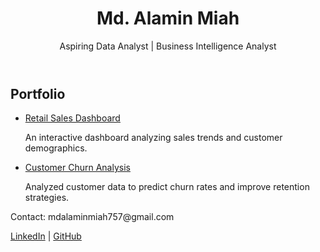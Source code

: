 <!DOCTYPE html>
<html lang="en">
<head>
    <meta charset="UTF-8">
    <meta name="viewport" content="width=device-width, initial-scale=1.0">
    <title>Md. Alamin Miah - Portfolio</title>
    <link rel="stylesheet" href="style.css">
</head>
<body>
    <header>
        <h1>Md. Alamin Miah</h1>
        <p>Aspiring Data Analyst | Business Intelligence Analyst</p>
    </header>
    <section>
        <h2>Portfolio</h2>
        <ul>
            <li>
                <a href="https://github.com/yourusername/Retail_Sales_Dashboard">Retail Sales Dashboard</a>
                <p>An interactive dashboard analyzing sales trends and customer demographics.</p>
            </li>
            <li>
                <a href="https://github.com/yourusername/Customer_Churn_Analysis">Customer Churn Analysis</a>
                <p>Analyzed customer data to predict churn rates and improve retention strategies.</p>
            </li>
        </ul>
    </section>
    <footer>
        <p>Contact: mdalaminmiah757@gmail.com</p>
        <p><a href="https://linkedin.com/in/md-alamin-miah-analyst">LinkedIn</a> | <a href="https://github.com/yourusername">GitHub</a></p>
    </footer>
</body>
</html>
